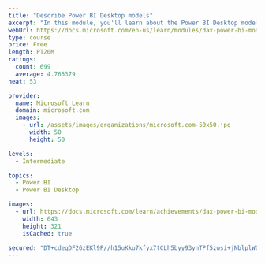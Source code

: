 ```yaml
---
title: "Describe Power BI Desktop models"
excerpt: "In this module, you'll learn about the Power BI Desktop model structure, star schema design basics, analytics queries, and report visual configuration. This module provides a strong foundation on which you can learn to optimize model designs and add model calculations."
webUrl: https://docs.microsoft.com/en-us/learn/modules/dax-power-bi-models/
type: course
price: Free
length: PT20M
ratings:
  count: 699
  average: 4.765379
heat: 53

provider:
  name: Microsoft Learn
  domain: microsoft.com
  images:
    - url: /assets/images/organizations/microsoft.com-50x50.jpg
      width: 50
      height: 50

levels:
  - Intermediate

topics:
  - Power BI
  - Power BI Desktop

images:
  - url: https://docs.microsoft.com/learn/achievements/dax-power-bi-models-social.png
    width: 643
    height: 321
    isCached: true

secured: "DT+cdeqDF26zEKl9P//h15uKku7kfyx7tCLh5byy93ynTPf5zwsi+jNblplWQe2Lova5JTiLL7UF8iVIskf/zIRa7et219mM6iNPy1V4JqDM9jBvi0t2RhZsBIIzESEdb63VBdPAPydNjLwNjHGT83z7h1Ve9fZrO1Ww0AfrpcLaL5zWJMI2RYKSWZ26qGPAdxyQNeVRylNma3nuWx/Kzaubz4gAmBid+CNYKF/wqDQpNnLOB2PLTp/A72L7ckQnZkfsL2Q6xlVrU+DB8RkV9i5A0EKVdAuu6laDlFjfuGvP3ksXg2MkL0gcfK1osJp63+OeHqpSzyFz49X33IDjfWV2BchN8EJuzTbOMhkxg5XR6RigplNCn6aUKsj1AYb3doAHTnHA8a20vJMATnVa+j5ufo0aTp4WqKHemEW/sD4=;NhhDpH9YL9Sl9GuZoFtcAw=="
---
```


